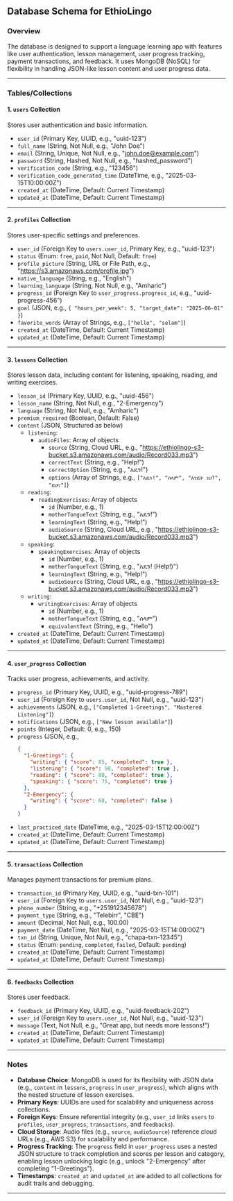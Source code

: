 
## Database Schema for EthioLingo

### Overview
The database is designed to support a language learning app with features like user authentication, lesson management, user progress tracking, payment transactions, and feedback. It uses MongoDB (NoSQL) for flexibility in handling JSON-like lesson content and user progress data.

---

### Tables/Collections

#### 1. `users` Collection
Stores user authentication and basic information.

- `user_id` (Primary Key, UUID, e.g., "uuid-123")
- `full_name` (String, Not Null, e.g., "John Doe")
- `email` (String, Unique, Not Null, e.g., "john.doe@example.com")
- `password` (String, Hashed, Not Null, e.g., "hashed_password")
- `verification_code` (String, e.g., "123456")
- `verification_code_generated_time` (DateTime, e.g., "2025-03-15T10:00:00Z")
- `created_at` (DateTime, Default: Current Timestamp)
- `updated_at` (DateTime, Default: Current Timestamp)

---

#### 2. `profiles` Collection
Stores user-specific settings and preferences.

- `user_id` (Foreign Key to `users.user_id`, Primary Key, e.g., "uuid-123")
- `status` (Enum: `free`, `paid`, Not Null, Default: `free`)
- `profile_picture` (String, URL or File Path, e.g., "https://s3.amazonaws.com/profile.jpg")
- `native_language` (String, e.g., "English")
- `learning_language` (String, Not Null, e.g., "Amharic")
- `progress_id` (Foreign Key to `user_progress.progress_id`, e.g., "uuid-progress-456")
- `goal` (JSON, e.g., `{ "hours_per_week": 5, "target_date": "2025-06-01" }`)
- `favorite_words` (Array of Strings, e.g., `["hello", "selam"]`)
- `created_at` (DateTime, Default: Current Timestamp)
- `updated_at` (DateTime, Default: Current Timestamp)

---

#### 3. `lessons` Collection
Stores lesson data, including content for listening, speaking, reading, and writing exercises.

- `lesson_id` (Primary Key, UUID, e.g., "uuid-456")
- `lesson_name` (String, Not Null, e.g., "2-Emergency")
- `language` (String, Not Null, e.g., "Amharic")
- `premium_required` (Boolean, Default: False)
- `content` (JSON, Structured as below)
  - `listening`:
    - `audioFiles`: Array of objects
      - `source` (String, Cloud URL, e.g., "https://ethiolingo-s3-bucket.s3.amazonaws.com/audio/Record033.mp3")
      - `correctText` (String, e.g., "Help!")
      - `correctOption` (String, e.g., "አዴን!")
      - `options` (Array of Strings, e.g., `["አዴን!", "ሰላም", "እንዴት ነህ?", "ደህና"]`)
  - `reading`:
    - `readingExercises`: Array of objects
      - `id` (Number, e.g., 1)
      - `motherTongueText` (String, e.g., "አዴን!")
      - `learningText` (String, e.g., "Help!")
      - `audioSource` (String, Cloud URL, e.g., "https://ethiolingo-s3-bucket.s3.amazonaws.com/audio/Record033.mp3")
  - `speaking`:
    - `speakingExercises`: Array of objects
      - `id` (Number, e.g., 1)
      - `motherTongueText` (String, e.g., "አዴን! (Help!)")
      - `learningText` (String, e.g., "Help!")
      - `audioSource` (String, Cloud URL, e.g., "https://ethiolingo-s3-bucket.s3.amazonaws.com/audio/Record033.mp3")
  - `writing`:
    - `writingExercises`: Array of objects
      - `id` (Number, e.g., 1)
      - `motherTongueText` (String, e.g., "ሰላም")
      - `equivalentText` (String, e.g., "Hello")
- `created_at` (DateTime, Default: Current Timestamp)
- `updated_at` (DateTime, Default: Current Timestamp)

---

#### 4. `user_progress` Collection
Tracks user progress, achievements, and activity.

- `progress_id` (Primary Key, UUID, e.g., "uuid-progress-789")
- `user_id` (Foreign Key to `users.user_id`, Not Null, e.g., "uuid-123")
- `achievements` (JSON, e.g., `["Completed 1-Greetings", "Mastered Listening"]`)
- `notifications` (JSON, e.g., `["New lesson available"]`)
- `points` (Integer, Default: 0, e.g., 150)
- `progress` (JSON, e.g., 
  ```json
  {
    "1-Greetings": {
      "writing": { "score": 85, "completed": true },
      "listening": { "score": 90, "completed": true },
      "reading": { "score": 80, "completed": true },
      "speaking": { "score": 75, "completed": true }
    },
    "2-Emergency": {
      "writing": { "score": 60, "completed": false }
    }
  }
  ```
- `last_practiced_date` (DateTime, e.g., "2025-03-15T12:00:00Z")
- `created_at` (DateTime, Default: Current Timestamp)
- `updated_at` (DateTime, Default: Current Timestamp)

---

#### 5. `transactions` Collection
Manages payment transactions for premium plans.

- `transaction_id` (Primary Key, UUID, e.g., "uuid-txn-101")
- `user_id` (Foreign Key to `users.user_id`, Not Null, e.g., "uuid-123")
- `phone_number` (String, e.g., "+251912345678")
- `payment_type` (String, e.g., "Telebirr", "CBE")
- `amount` (Decimal, Not Null, e.g., 100.00)
- `payment_date` (DateTime, Not Null, e.g., "2025-03-15T14:00:00Z")
- `txn_id` (String, Unique, Not Null, e.g., "chapa-txn-12345")
- `status` (Enum: `pending`, `completed`, `failed`, Default: `pending`)
- `created_at` (DateTime, Default: Current Timestamp)
- `updated_at` (DateTime, Default: Current Timestamp)

---

#### 6. `feedbacks` Collection
Stores user feedback.

- `feedback_id` (Primary Key, UUID, e.g., "uuid-feedback-202")
- `user_id` (Foreign Key to `users.user_id`, Not Null, e.g., "uuid-123")
- `message` (Text, Not Null, e.g., "Great app, but needs more lessons!")
- `created_at` (DateTime, Default: Current Timestamp)
- `updated_at` (DateTime, Default: Current Timestamp)

---

### Notes
- **Database Choice**: MongoDB is used for its flexibility with JSON data (e.g., `content` in `lessons`, `progress` in `user_progress`), which aligns with the nested structure of lesson exercises.
- **Primary Keys**: UUIDs are used for scalability and uniqueness across collections.
- **Foreign Keys**: Ensure referential integrity (e.g., `user_id` links `users` to `profiles`, `user_progress`, `transactions`, and `feedbacks`).
- **Cloud Storage**: Audio files (e.g., `source`, `audioSource`) reference cloud URLs (e.g., AWS S3) for scalability and performance.
- **Progress Tracking**: The `progress` field in `user_progress` uses a nested JSON structure to track completion and scores per lesson and category, enabling lesson unlocking logic (e.g., unlock "2-Emergency" after completing "1-Greetings").
- **Timestamps**: `created_at` and `updated_at` are added to all collections for audit trails and debugging.

---

